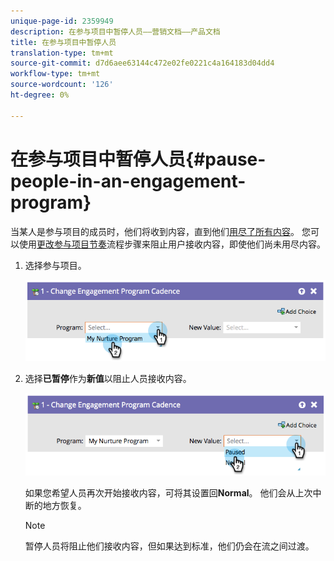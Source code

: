 ```yaml
---
unique-page-id: 2359949
description: 在参与项目中暂停人员——营销文档——产品文档
title: 在参与项目中暂停人员
translation-type: tm+mt
source-git-commit: d7d6aee63144c472e02fe0221c4a164183d04dd4
workflow-type: tm+mt
source-wordcount: '126'
ht-degree: 0%

---
```



# 在参与项目中暂停人员{#pause-people-in-an-engagement-program}

当某人是参与项目的成员时，他们将收到内容，直到他们[用尽了所有内容](people-who-have-exhausted-content.md)。 您可以使用[更改参与项目节奏](../../../../product-docs/core-marketo-concepts/smart-campaigns/program-flow-actions/change-engagement-program-cadence.md)流程步骤来阻止用户接收内容，即使他们尚未用尽内容。

1. 选择参与项目。

   ![](assets/image2014-9-22-14-3a49-3a27.png)

1. 选择**已暂停**作为&#x200B;**新值**&#x200B;以阻止人员接收内容。

   ![](assets/image2014-9-22-14-3a49-3a31.png)

   如果您希望人员再次开始接收内容，可将其设置回&#x200B;**Normal**。 他们会从上次中断的地方恢复。

   >[!NOTE]
   >
   >暂停人员将阻止他们接收内容，但如果达到标准，他们仍会在流之间过渡。


